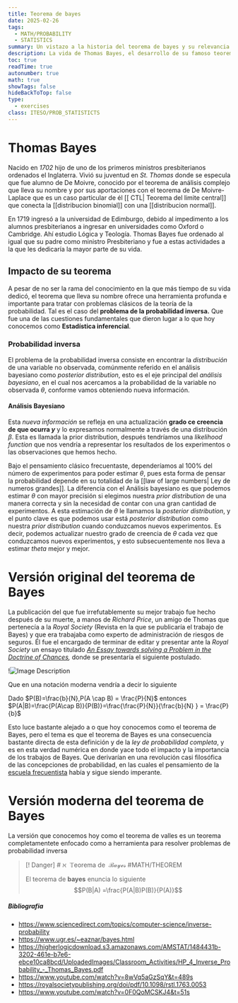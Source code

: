 ```yaml
---
title: Teorema de bayes
date: 2025-02-26
tags:
  - MATH/PROBABILITY
  - STATISTICS
summary: Un vistazo a la historia del teorema de bayes y su relevancia
description: La vida de Thomas Bayes, el desarrollo de su famoso teorema y sus implicaciones en los problemas clasicos de probabilidad y en el pensamiento filosofico de la llamada doctrina de las chances
toc: true
readTime: true
autonumber: true
math: true
showTags: false
hideBackToTop: false
type:
  - exercises
class: ITESO/PROB_STATISTICTS
---
```

# Thomas Bayes

Nacido en *1702* hijo de uno de los primeros ministros presbiterianos ordenados el Inglaterra. Vivió su juventud en *St. Thomas* donde se especula que fue alumno de De Moivre, conocido por el teorema de  análisis complejo que lleva su nombre y por sus aportaciones con el teorema de De Moivre-Laplace que es un caso particular de él [[ CTL| Teorema del limite central]] que conecta la [[distribucion binomial]] con una [[distribucion normal]].

En 1719 ingresó a la universidad de Edimburgo, debido al impedimento a los alumnos presbiterianos a ingresar en universidades como Oxford o Cambridge. Ahí estudio Lógica y Teología.  Thomas Bayes fue ordenado al igual que su padre como ministro Presbiteriano y fue a estas actividades a la que les dedicaría la mayor parte de su vida.


## Impacto de su teorema

A pesar de no ser la rama del conocimiento en la que más tiempo de su vida dedicó, el teorema que lleva su nombre ofrece una herramienta profunda e importante para tratar con problemas clásicos de la teoría de la probabilidad. Tal es el caso del **problema de la probabilidad inversa.** Que fue una de las cuestiones fundamentales que dieron lugar a lo que hoy conocemos como **Estadística inferencial**.




### Probabilidad inversa

El problema de la probabilidad inversa consiste en encontrar la *distribución* de una variable no observada, comúnmente referido en el análisis bayesiano como *posterior distribution*, esto es el eje principal del *análisis bayesiano*, en el cual nos acercamos a la probabilidad de la variable no observada $\theta$, conforme vamos obteniendo nueva información.

#### Análisis Bayesiano

Esta *nueva información* se refleja en una actualización **grado ce creencia de que ocurra $y$** y lo expresamos normalmente a través de una distribución $\beta$. Esta es llamada la prior distribution, después tendríamos una *likelihood function* que nos vendría a representar los resultados de los experimentos o las observaciones que hemos hecho.

Bajo el pensamiento clásico frecuentaste, dependeríamos al 100% del número de experimentos para poder estimar $\theta$, pues esta forma de pensar la probabilidad depende en su totalidad de la [[law of large numbers| Ley de numeros grandes]]. La diferencia con el Análisis bayesiano es que podemos estimar $\theta$ con mayor precisión si elegimos nuestra *prior distribution* de una manera correcta y sin la necesidad de contar con una gran cantidad de experimentos. A esta estimación de $\theta$ le llamamos la *posterior distribution*, y el punto clave es que podemos usar está *posterior distribution* como nuestra *prior distribution* cuando conduzcamos nuevos experimentos. Es decir, podemos actualizar nuestro grado de creencia de $\theta$ cada vez que conduzcamos nuevos experimentos, y esto subsecuentemente nos lleva a estimar $theta$ mejor y mejor.





# Versión original del teorema de Bayes 

La publicación del que fue irrefutablemente su mejor trabajo fue hecho después de su muerte, a manos de *Richard Price*, un amigo de Thomas que pertenecía a la *Royal Society* (Revista en la que se publicaría el trabajo de Bayes) y que era trabajaba como experto de administración de riesgos de seguros. Él fue el encargado de terminar de editar y presentar ante la *Royal Society* un ensayo titulado *[An Essay towards solving a Problem in the Doctrine of Chances](https://royalsocietypublishing.org/doi/pdf/10.1098/rstl.1763.0053),* donde se presentaría el siguiente postulado.

!![Image Description](https://matutedevelop.github.io/blogg/images/Pasted%20image%2020250319184634.png)

Que en una notación moderna vendría a decir lo siguiente

Dado $P(B)=\frac{b}{N},P(A \cap B) = \frac{P}{N}$ entonces $P(A|B)=\frac{P(A\cap B)}{P(B)}=\frac{\frac{P}{N}}{\frac{b}{N} } = \frac{P}{b}$

Esto luce bastante alejado a o que hoy conocemos como el teorema de Bayes, pero el tema es que el teorema de Bayes es una consecuencia bastante directa de esta definición y de la *ley de probabilidad completa*, y es en esta verdad  numérica en donde yace todo el impacto y la importancia de los trabajos de Bayes. Que derivarían en una revolución casi filosófica de las concepciones de probabilidad, en las cuales el pensamiento de la [escuela frecuentista](https://www.youtube.com/watch?v=8wVq5aGzSqY&t=489s) había y sigue siendo imperante. 



# Versión moderna del teorema de Bayes

La versión que conocemos hoy como el teorema de valles es un teorema completamentete enfocado como a herramienta para resolver problemas de probabilidad inversa


> [! Danger] # $\aleph~~\mathbb{T}\mathrm{eorema ~de}\mathscr{~~Bayes}$ 
> #MATH/THEOREM 
> 
> El teorema de **bayes** enuncia lo siguiente
> $$P(B|A) =\frac{P(A|B)P(B)}{P(A)}$$




##### Bibliografia 


- https://www.sciencedirect.com/topics/computer-science/inverse-probability
- https://www.ugr.es/~eaznar/bayes.html
- https://higherlogicdownload.s3.amazonaws.com/AMSTAT/1484431b-3202-461e-b7e6-ebce10ca8bcd/UploadedImages/Classroom_Activities/HP_4_Inverse_Probability_-_Thomas_Bayes.pdf
- https://www.youtube.com/watch?v=8wVq5aGzSqY&t=489s
- https://royalsocietypublishing.org/doi/pdf/10.1098/rstl.1763.0053
- https://www.youtube.com/watch?v=0F0QoMCSKJ4&t=51s